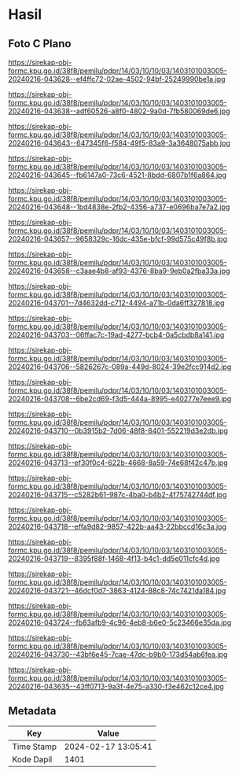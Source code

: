 # Hasil

## Foto C Plano

https://sirekap-obj-formc.kpu.go.id/38f8/pemilu/pdpr/14/03/10/10/03/1403101003005-20240216-043628--ef4ffc72-02ae-4502-94bf-25249990be1a.jpg

https://sirekap-obj-formc.kpu.go.id/38f8/pemilu/pdpr/14/03/10/10/03/1403101003005-20240216-043638--adf60526-a8f0-4802-9a0d-7fb580069de6.jpg

https://sirekap-obj-formc.kpu.go.id/38f8/pemilu/pdpr/14/03/10/10/03/1403101003005-20240216-043643--647345f6-f584-49f5-83a9-3a3648075abb.jpg

https://sirekap-obj-formc.kpu.go.id/38f8/pemilu/pdpr/14/03/10/10/03/1403101003005-20240216-043645--fb6147a0-73c6-4521-8bdd-6807b1f6a864.jpg

https://sirekap-obj-formc.kpu.go.id/38f8/pemilu/pdpr/14/03/10/10/03/1403101003005-20240216-043648--1bd4838e-2fb2-4356-a737-e0696ba7e7a2.jpg

https://sirekap-obj-formc.kpu.go.id/38f8/pemilu/pdpr/14/03/10/10/03/1403101003005-20240216-043657--9658329c-16dc-435e-bfcf-99d575c49f8b.jpg

https://sirekap-obj-formc.kpu.go.id/38f8/pemilu/pdpr/14/03/10/10/03/1403101003005-20240216-043658--c3aae4b8-af93-4376-8ba9-9eb0a2fba33a.jpg

https://sirekap-obj-formc.kpu.go.id/38f8/pemilu/pdpr/14/03/10/10/03/1403101003005-20240216-043701--7d4632dd-c712-4494-a71b-0da6ff327818.jpg

https://sirekap-obj-formc.kpu.go.id/38f8/pemilu/pdpr/14/03/10/10/03/1403101003005-20240216-043703--06ffac7c-19ad-4277-bcb4-0a5cbdb8a141.jpg

https://sirekap-obj-formc.kpu.go.id/38f8/pemilu/pdpr/14/03/10/10/03/1403101003005-20240216-043706--5826267c-089a-449d-8024-39e2fcc914d2.jpg

https://sirekap-obj-formc.kpu.go.id/38f8/pemilu/pdpr/14/03/10/10/03/1403101003005-20240216-043708--6be2cd69-f3d5-444a-8995-e40277e7eee9.jpg

https://sirekap-obj-formc.kpu.go.id/38f8/pemilu/pdpr/14/03/10/10/03/1403101003005-20240216-043710--0b3915b2-7d06-48f8-8401-552219d3e2db.jpg

https://sirekap-obj-formc.kpu.go.id/38f8/pemilu/pdpr/14/03/10/10/03/1403101003005-20240216-043713--ef30f0c4-622b-4668-8a59-74e68f42c47b.jpg

https://sirekap-obj-formc.kpu.go.id/38f8/pemilu/pdpr/14/03/10/10/03/1403101003005-20240216-043715--c5282b61-987c-4ba0-b4b2-4f75742744df.jpg

https://sirekap-obj-formc.kpu.go.id/38f8/pemilu/pdpr/14/03/10/10/03/1403101003005-20240216-043718--effa9d82-9857-422b-aa43-22bbccd16c3a.jpg

https://sirekap-obj-formc.kpu.go.id/38f8/pemilu/pdpr/14/03/10/10/03/1403101003005-20240216-043719--8395f88f-1468-4f13-b4c1-dd5e011cfc4d.jpg

https://sirekap-obj-formc.kpu.go.id/38f8/pemilu/pdpr/14/03/10/10/03/1403101003005-20240216-043721--46dcf0d7-3863-4124-88c8-74c7421da184.jpg

https://sirekap-obj-formc.kpu.go.id/38f8/pemilu/pdpr/14/03/10/10/03/1403101003005-20240216-043724--fb83afb9-4c96-4eb8-b6e0-5c23466e35da.jpg

https://sirekap-obj-formc.kpu.go.id/38f8/pemilu/pdpr/14/03/10/10/03/1403101003005-20240216-043730--43bf6e45-7cae-47dc-b9b0-173d54ab6fea.jpg

https://sirekap-obj-formc.kpu.go.id/38f8/pemilu/pdpr/14/03/10/10/03/1403101003005-20240216-043635--43ff0713-9a3f-4e75-a330-f3e462c12ce4.jpg


## Metadata

| Key        | Value               |
| ---------- | ------------------- |
| Time Stamp | 2024-02-17 13:05:41 |
| Kode Dapil | 1401                |



